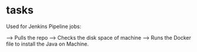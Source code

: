 # tasks

Used for Jenkins Pipeline jobs:

--> Pulls the repo 
--> Checks the disk space of machine
--> Runs the Docker file to install the Java on Machine.
